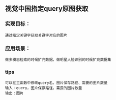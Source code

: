 ## 视觉中国指定query原图获取
### 实现目标：
    通过指定关键字获取关键字对应的图片
### 应用场景：
    做多模态检索的时候扩充数据，做明星人脸识别的时候扩充数据集
### tips
    可以在主函数中修改query名，图片保存路径、需要的图片数量
    输入：query，图片保存路径，需要的图片数量
    输出：图片